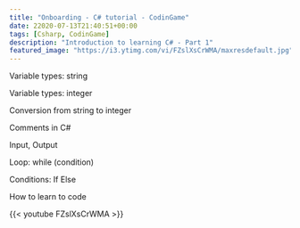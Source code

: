 ```yaml
---
title: "Onboarding - C# tutorial - CodinGame"
date: 22020-07-13T21:40:51+00:00
tags: [Csharp, CodinGame]
description: "Introduction to learning C# - Part 1"
featured_image: "https://i3.ytimg.com/vi/FZslXsCrWMA/maxresdefault.jpg"
---
```

Variable types: string

Variable types: integer

Conversion from string to integer

Comments in C#

Input, Output

Loop: while (condition)

Conditions: If  Else

How to learn to code

{{< youtube FZslXsCrWMA >}}
